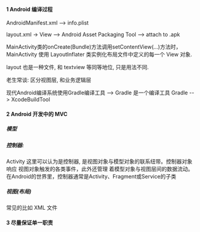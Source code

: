 #### 1 Android 编译过程
AndroidManifest.xml --> info.plist

layout.xml -> View --> Android Asset Packaging Tool --> attach to .apk

MainActivity类的onCreate(Bundle)方法调用setContentView(...)方法时， MainActivity 使用 LayoutInflater 类实例化布局文件中定义的每一个 View 对象.

layout 也是一种文件, 和 textview 等同等地位, 只是用法不同.

老生常谈: 区分视图层, 和业务逻辑层

现代Android编译系统使用Gradle编译工具 --> Gradle 是一个编译工具
Gradle --> XcodeBuildTool

#### 2 Android 开发中的 MVC
##### 模型
##### 控制器: 
Activity 这里可以认为是控制器, 是视图对象与模型对象的联系纽带。控制器对象响应 视图对象触发的各类事件，此外还管理
着模型对象与视图层间的数据流动。 在Android的世界里，控制器通常是Activity、Fragment或Service的子类

##### 视图(布局)
常见的比如 XML 文件


#### 3 尽量保证单一职责